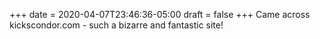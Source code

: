 +++
date = 2020-04-07T23:46:36-05:00
draft = false
+++
Came across kickscondor.com - such a bizarre and fantastic site!